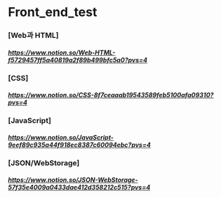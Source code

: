 # Front_end_test


### [Web과 HTML]
##### https://www.notion.so/Web-HTML-f5729457ff5a40819a2f89b499bfc5a0?pvs=4
### [CSS]  
##### https://www.notion.so/CSS-8f7ceaaab19543589feb5100afa09310?pvs=4
### [JavaScript] 
##### https://www.notion.so/JavaScript-9eef89c935a44f918ec8387c60094ebc?pvs=4
### [JSON/WebStorage] 
##### https://www.notion.so/JSON-WebStorage-57f35e4009a0433dae412d358212c515?pvs=4

